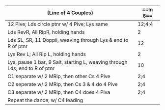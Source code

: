(Line of 4 Couples) |==In 6==|
|----|-----|
|12 Pive; Lds circle ptnr w/ 4 Pive; Lys same |12;4;4|
|Lds RevR, All RipR, holding hands |2|
|Lds SL, SR, 11 Doppii, weaving through Lys & end to R of ptnr |12|
|Lys Rev L; All Rip L, holding hands |2|
|Lys, pause 1 bar, 9 Salt, starting L, weaving through Lds, end to R of ptnr |10|
|C1 separate w/ 2 MRip, then other Cs 4 Pive |2;4|
|C2 seperate w/ 2 MRip, then Cs 3 & 4 do 4 Pive |2;4|
|C3 separate w/ 2 MRip, then C4 does 4 Piva |2;4|
|Repeat the dance, w/ C4 leading||
